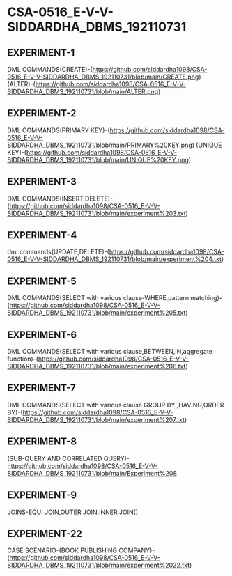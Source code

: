 # CSA-0516_E-V-V-SIDDARDHA_DBMS_192110731
## EXPERIMENT-1
DML COMMANDS(CREATE)-(https://github.com/siddardha1098/CSA-0516_E-V-V-SIDDARDHA_DBMS_192110731/blob/main/CREATE.png)
(ALTER)-(https://github.com/siddardha1098/CSA-0516_E-V-V-SIDDARDHA_DBMS_192110731/blob/main/ALTER.png)
## EXPERIMENT-2
DML COMMANDS(PRIMARY KEY)-(https://github.com/siddardha1098/CSA-0516_E-V-V-SIDDARDHA_DBMS_192110731/blob/main/PRIMARY%20KEY.png)
(UNIQUE KEY)-(https://github.com/siddardha1098/CSA-0516_E-V-V-SIDDARDHA_DBMS_192110731/blob/main/UNIQUE%20KEY.png)
## EXPERIMENT-3
DML COMMANDS(INSERT,DELETE)-(https://github.com/siddardha1098/CSA-0516_E-V-V-SIDDARDHA_DBMS_192110731/blob/main/experiment%203.txt)
## EXPERIMENT-4
dml commands(UPDATE,DELETE)-(https://github.com/siddardha1098/CSA-0516_E-V-V-SIDDARDHA_DBMS_192110731/blob/main/experiment%204.txt)
## EXPERIMENT-5
DML COMMANDS(SELECT with various clause-WHERE,pattern matching)-(https://github.com/siddardha1098/CSA-0516_E-V-V-SIDDARDHA_DBMS_192110731/blob/main/experiment%205.txt)
## EXPERIMENT-6
DML COMMANDS(SELECT with various clause,BETWEEN,IN,aggregate function)-(https://github.com/siddardha1098/CSA-0516_E-V-V-SIDDARDHA_DBMS_192110731/blob/main/experiment%206.txt)
## EXPERIMENT-7
DML COMMANDS(SELECT with various clause GROUP BY ,HAVING,ORDER BY)-(https://github.com/siddardha1098/CSA-0516_E-V-V-SIDDARDHA_DBMS_192110731/blob/main/experiment%207.txt)
## EXPERIMENT-8
(SUB-QUERY AND CORRELATED QUERY)-https://github.com/siddardha1098/CSA-0516_E-V-V-SIDDARDHA_DBMS_192110731/blob/main/Experiment%208
## EXPERIMENT-9
JOINS-EQUI JOIN,OUTER JOIN,INNER JOIN()
## EXPERIMENT-22
CASE SCENARIO-(BOOK PUBLISHING COMPANY)-(https://github.com/siddardha1098/CSA-0516_E-V-V-SIDDARDHA_DBMS_192110731/blob/main/experiment%2022.txt)


